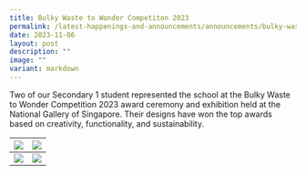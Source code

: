 ```yaml
---
title: Bulky Waste to Wonder Competiton 2023
permalink: /latest-happenings-and-announcements/announcements/bulky-waste-to-wonder-2023/
date: 2023-11-06
layout: post
description: ""
image: ""
variant: markdown
---
```

Two of our Secondary 1 student represented the school at the Bulky Waste to Wonder Competition 2023 award ceremony and exhibition held at the National Gallery of Singapore. Their designs have won the top awards based on creativity, functionality, and sustainability.

| ![](/images/waste2wonder1.jpg) | ![](/images/waste2wonder2.jpg) | 
| -------- | -------- | 
| ![](/images/waste2wonder3.jpg)    | ![](/images/waste2wonder4.jpg)  |

